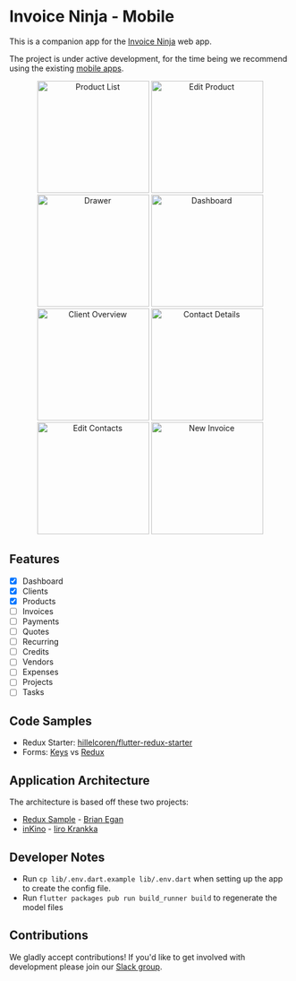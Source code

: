 # Invoice Ninja - Mobile

This is a companion app for the [Invoice Ninja](https://github.com/invoiceninja/invoiceninja) web app.

The project is under active development, for the time being we recommend using the existing [mobile apps](https://www.invoiceninja.com/iphone-android/).

<p align="center">
    <img src="https://github.com/invoiceninja/flutter-mobile/blob/master/samples/screenshots/screenshot_01.png" alt="Product List" width="200"/>
    <img src="https://github.com/invoiceninja/flutter-mobile/blob/master/samples/screenshots/screenshot_02.png" alt="Edit Product" width="200"/>
    <img src="https://github.com/invoiceninja/flutter-mobile/blob/master/samples/screenshots/screenshot_03.png" alt="Drawer" width="200"/>
    <img src="https://github.com/invoiceninja/flutter-mobile/blob/master/samples/screenshots/screenshot_04.png" alt="Dashboard" width="200"/>
    <img src="https://github.com/invoiceninja/flutter-mobile/blob/master/samples/screenshots/screenshot_05.png" alt="Client Overview" width="200"/>
    <img src="https://github.com/invoiceninja/flutter-mobile/blob/master/samples/screenshots/screenshot_06.png" alt="Contact Details" width="200"/>
    <img src="https://github.com/invoiceninja/flutter-mobile/blob/master/samples/screenshots/screenshot_07.png" alt="Edit Contacts" width="200"/>
    <img src="https://github.com/invoiceninja/flutter-mobile/blob/master/samples/screenshots/screenshot_08.png" alt="New Invoice" width="200"/>
</p>

## Features

- [x] Dashboard
- [x] Clients
- [x] Products
- [ ] Invoices
- [ ] Payments
- [ ] Quotes
- [ ] Recurring
- [ ] Credits
- [ ] Vendors
- [ ] Expenses
- [ ] Projects
- [ ] Tasks

## Code Samples

- Redux Starter: [hillelcoren/flutter-redux-starter](https://github.com/hillelcoren/flutter-redux-starter)
- Forms: [Keys](https://github.com/invoiceninja/flutter-mobile/blob/master/samples/form_keys.dart) vs [Redux](https://github.com/invoiceninja/flutter-mobile/blob/master/samples/form_redux.dart)

## Application Architecture

The architecture is based off these two projects:

- [Redux Sample](https://github.com/brianegan/flutter_architecture_samples/tree/master/example/redux) - [Brian Egan](https://twitter.com/brianegan)
- [inKino](https://github.com/roughike/inKino) - [Iiro Krankka](https://twitter.com/koorankka)

## Developer Notes
- Run `cp lib/.env.dart.example lib/.env.dart` when setting up the app to create the config file.
- Run `flutter packages pub run build_runner build` to regenerate the model files

## Contributions

We gladly accept contributions! If you'd like to get involved with development please join our [Slack group](http://slack.invoiceninja.com/).